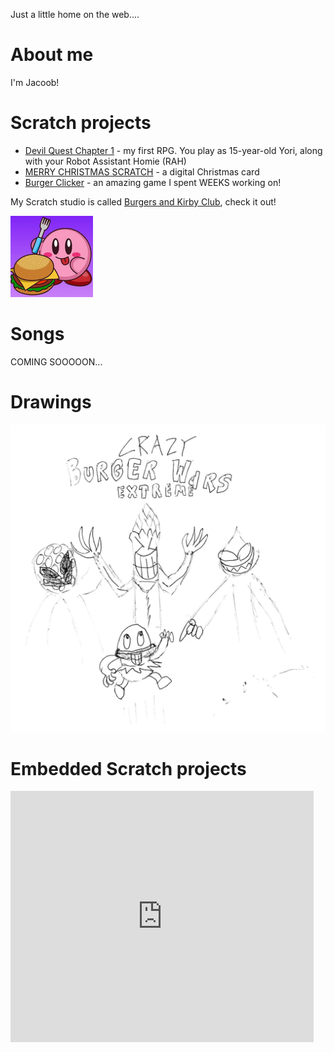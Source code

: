 Just a little home on the web....

# About me

I'm Jacoob!

# Scratch projects

- [Devil Quest Chapter 1](https://scratch.mit.edu/projects/355097652/) - my first RPG. You play as 15-year-old Yori, along with your Robot Assistant Homie (RAH)
- [MERRY CHRISTMAS SCRATCH](https://scratch.mit.edu/projects/350113988/) - a digital Christmas card
- [Burger Clicker](https://scratch.mit.edu/projects/355849341/) - an amazing game I spent WEEKS working on!

My Scratch studio is called [Burgers and Kirby Club](https://scratch.mit.edu/studios/25395189/), check it out!

![](burgers_and_kirby_club.png)

# Songs

COMING SOOOOON...

# Drawings

![burger wars](burger_wars.png "Crazy Burger Wars")

# Embedded Scratch projects

<iframe allowtransparency="true" width="485" height="402" src="https://scratch.mit.edu/projects/355097652/embed" frameborder="0" allowfullscreen></iframe>
